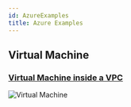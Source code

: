 ```yaml
---
id: AzureExamples
title: Azure Examples
---
```


## Virtual Machine

### [Virtual Machine inside a VPC](https://github.com/grucloud/grucloud/tree/main/examples/azure/vm)

![Virtual Machine](https://raw.githubusercontent.com/grucloud/grucloud/main/examples/azure/vm/diagram-target.svg)

